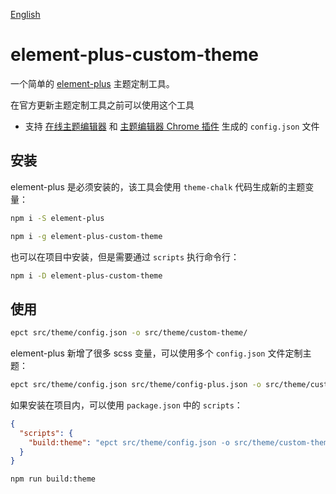 [English](https://github.com/ci0n/element-plus-custom-theme/blob/main/README.md)

# element-plus-custom-theme

一个简单的 [element-plus](https://element-plus.org/) 主题定制工具。

在官方更新主题定制工具之前可以使用这个工具


- 支持 [在线主题编辑器](https://element.eleme.cn/#/zh-CN/theme) 和 [主题编辑器 Chrome 插件](https://chrome.google.com/webstore/detail/element-theme-roller/lifkjlojflekabbmlddfccdkphlelmim) 生成的 `config.json` 文件


## 安装
element-plus 是必须安装的，该工具会使用 `theme-chalk` 代码生成新的主题变量：
```bash
npm i -S element-plus
```

```bash
npm i -g element-plus-custom-theme
```

也可以在项目中安装，但是需要通过 `scripts` 执行命令行：
```bash
npm i -D element-plus-custom-theme
```

## 使用
```bash
epct src/theme/config.json -o src/theme/custom-theme/
```

element-plus 新增了很多 scss 变量，可以使用多个 `config.json` 文件定制主题：
```bash
epct src/theme/config.json src/theme/config-plus.json -o src/theme/custom-theme
```

如果安装在项目内，可以使用 `package.json` 中的 `scripts`：
```json
{
  "scripts": {
    "build:theme": "epct src/theme/config.json -o src/theme/custom-theme/"
  }
}
```
```bash
npm run build:theme
```
